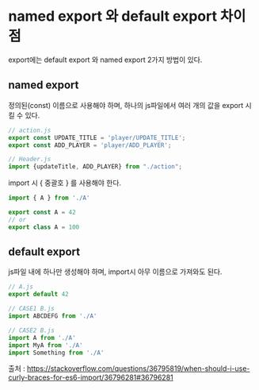 # named export 와 default export 차이점

export에는 default export 와 named export 2가지 방법이 있다.

## named export
정의된(const) 이름으로 사용해야 하며, 하나의 js파일에서 여러 개의 값을 export 시킬 수 있다.

```javascript
// action.js
export const UPDATE_TITLE = 'player/UPDATE_TITLE';
export const ADD_PLAYER = 'player/ADD_PLAYER';

// Header.js
import {updateTitle, ADD_PLAYER} from "./action";
```

import 시 { 중괄호 } 를 사용해야 한다.

```javascript
import { A } from './A'

export const A = 42
// or
export class A = 100
```

## default export
js파일 내에 하나만 생성해야 하며, import시 아무 이름으로 가져와도 된다.
```javascript
// A.js
export default 42

// CASE1 B.js
import ABCDEFG from './A'

// CASE2 B.js
import A from './A'
import MyA from './A'
import Something from './A'
```

출처 : https://stackoverflow.com/questions/36795819/when-should-i-use-curly-braces-for-es6-import/36796281#36796281